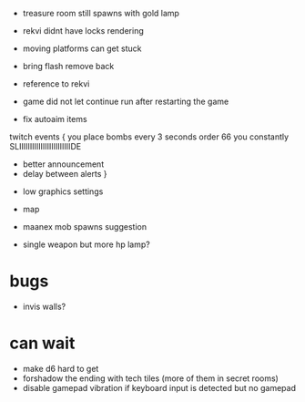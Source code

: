 * treasure room still spawns with gold lamp

* rekvi didnt have locks rendering
* moving platforms can get stuck
* bring flash remove back
* reference to rekvi

* game did not let continue run after restarting the game
* fix autoaim items

twitch events {
 you place bombs every 3 seconds
 order 66
 you constantly SLIIIIIIIIIIIIIIIIIIIIIIIIDE
 
 + better announcement
 + delay between alerts
}

* low graphics settings

* map
* maanex mob spawns suggestion
* single weapon but more hp lamp?

# bugs
* invis walls?

# can wait
 * make d6 hard to get
 * forshadow the ending with tech tiles (more of them in secret rooms)
 * disable gamepad vibration if keyboard input is detected but no gamepad
